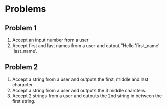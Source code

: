 # Problems
## Problem 1
1. Accept an input number from a user
2. Accept first and last names from a user and output "Hello 'first_name' 'last_name'.

## Problem 2
1. Accept a string from a user and outputs the first, middle and last character.
2. Accept a string from a user and outputs the 3 middle charcters.
3. Accept 2 strings from a user and outputs the 2nd string in between the first string.